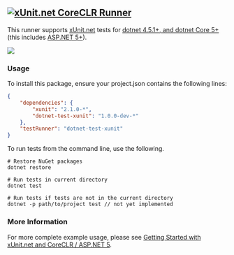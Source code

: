 ## <a href="https://github.com/xunit/xunit"><img src="https://raw.github.com/xunit/media/master/full-logo.png" title="xUnit.net CoreCLR Runner" /></a>

This runner supports [xUnit.net](https://github.com/xunit/xunit) tests for [dotnet 4.5.1+, and dotnet Core 5+](https://github.com/dotnet/corefx) (this includes [ASP.NET 5+](https://github.com/aspnet)).

![](https://mseng.visualstudio.com/_apis/public/build/definitions/d09b7a4d-0a51-4c0e-a15a-07921d5b558f/3249/badge)

### Usage

To install this package, ensure your project.json contains the following lines:

```JSON
{
    "dependencies": {
        "xunit": "2.1.0-*",
        "dotnet-test-xunit": "1.0.0-dev-*"
    },
    "testRunner": "dotnet-test-xunit"
}
```

To run tests from the command line, use the following.

```Shell
# Restore NuGet packages
dotnet restore

# Run tests in current directory
dotnet test

# Run tests if tests are not in the current directory
dotnet -p path/to/project test // not yet implemented
```

### More Information

For more complete example usage, please see [Getting Started with xUnit.net and CoreCLR / ASP.NET 5](http://xunit.github.io/docs/getting-started-coreclr.html).
